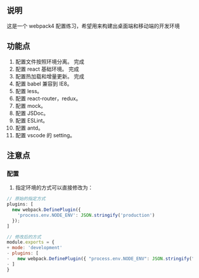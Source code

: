 ## 说明

这是一个 webpack4 配置练习，希望用来构建出桌面端和移动端的开发环境

## 功能点

1.  配置文件按照环境分离。 完成
2.  配置 react 基础环境。 完成
3.  配置热加载和增量更新。 完成
4.  配置 babel 兼容到 IE8。
5.  配置 less。
6.  配置 react-router，redux。
7.  配置 mock。
8.  配置 JSDoc。
9.  配置 ESLint。
10. 配置 antd。
11. 配置 vscode 的 setting。

## 注意点

### 配置

1.  指定环境的方式可以直接修改为：

```javascript
// 原始的指定方式
plugins: [
  new webpack.DefinePlugin({
    'process.env.NODE_ENV': JSON.stringify('production')
  });
]

// 修改后的方式
module.exports = {
+ mode: 'development'
- plugins: [
-   new webpack.DefinePlugin({ "process.env.NODE_ENV": JSON.stringify("development") }),
- ]
}
```
